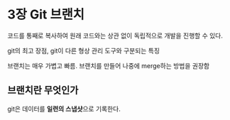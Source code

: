 # 3장 Git 브랜치

코드를 통째로 복사하여 원래 코드와는 상관 없이 독립적으로 개발을 진행할 수 있다.

git의 최고 장점, git이 다른 형상 관리 도구와 구분되는 특징

브랜치는 매우 가볍고 빠름. 브랜치를 만들어 나중에 merge하는 방법을 권장함

## 브랜치란 무엇인가

git은 데이터를 **일련의 스냅샷**으로 기록한다.

